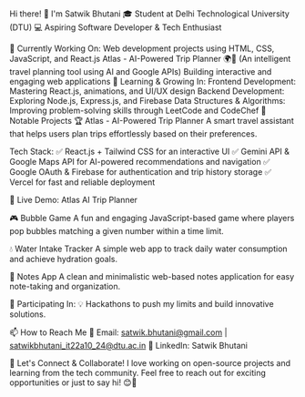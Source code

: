 Hi there! 👋 I'm Satwik Bhutani
🎓 Student at Delhi Technological University (DTU)
💻 Aspiring Software Developer & Tech Enthusiast

🔭 Currently Working On:
Web development projects using HTML, CSS, JavaScript, and React.js
Atlas - AI-Powered Trip Planner 🌍🚀 (An intelligent travel planning tool using AI and Google APIs)
Building interactive and engaging web applications
🌱 Learning & Growing In:
Frontend Development: Mastering React.js, animations, and UI/UX design
Backend Development: Exploring Node.js, Express.js, and Firebase
Data Structures & Algorithms: Improving problem-solving skills through LeetCode and CodeChef
🚀 Notable Projects
🏆 Atlas - AI-Powered Trip Planner
A smart travel assistant that helps users plan trips effortlessly based on their preferences.

Tech Stack:
✅ React.js + Tailwind CSS for an interactive UI
✅ Gemini API & Google Maps API for AI-powered recommendations and navigation
✅ Google OAuth & Firebase for authentication and trip history storage
✅ Vercel for fast and reliable deployment

🔗 Live Demo: Atlas AI Trip Planner

🎮 Bubble Game
A fun and engaging JavaScript-based game where players pop bubbles matching a given number within a time limit.

💧 Water Intake Tracker
A simple web app to track daily water consumption and achieve hydration goals.

📝 Notes App
A clean and minimalistic web-based notes application for easy note-taking and organization.

🚀 Participating In:
💡 Hackathons to push my limits and build innovative solutions.

📫 How to Reach Me
📧 Email: satwik.bhutani@gmail.com | satwikbhutani_it22a10_24@dtu.ac.in
🔗 LinkedIn: Satwik Bhutani

🌟 Let's Connect & Collaborate!
I love working on open-source projects and learning from the tech community. Feel free to reach out for exciting opportunities or just to say hi! 😊🚀

